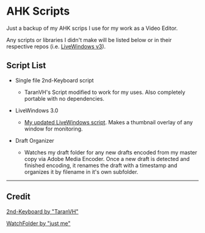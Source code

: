 # AHK Scripts

Just a backup of my AHK scrips I use for my work as a Video Editor.

Any scripts or libraries I didn't make will be listed below or in their respective repos (i.e. [LiveWindows v3](https://github.com/Ryah/Live-Windows-3.0)).


## Script List
* Single file 2nd-Keyboard script 
  * TaranVH's Script modified to work for my uses. Also completely portable with no dependencies.
  
* LiveWindows 3.0
  * [My updated LiveWindows script](https://github.com/Ryah/Live-Windows-3.0). Makes a thumbnail overlay of any window for monitoring.
  
* Draft Organizer
  * Watches my draft folder for any new drafts encoded from my master copy via Adobe Media Encoder. Once a new draft is detected and finished encoding, it renames the draft with a timestamp and organizes it by filename in it's own subfolder.
---

## Credit
[2nd-Keyboard by "TaranVH"](https://github.com/TaranVH/2nd-keyboard/)

[WatchFolder by "just me"](https://www.autohotkey.com/boards/viewtopic.php?t=8384)
